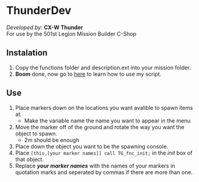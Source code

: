 # ThunderDev
_Developed by:_ **CX-W Thunder**  
For use by the 501st Legion Mission Builder C-Shop

## Instalation
1. Copy the functions folder and description.ext into your mission folder.
2. **Boom** done, now go to [here](https://github.com/jdoxley/ThunderDev/blob/master/README.md#use) to learn how to use my script.


## Use
1. Place markers down on the locations you want avalible to spawn items at.
   - Make the variable name the name you want to appear in the menu
2. Move the marker off of the ground and rotate the way you want the object to spawn.
   - 2m should be enough
3. Place down the object you want to be the spawning console.
4. Place `[this,[your marker names]] call TG_fnc_init;` in the _init_ box of that object.
5. Replace **_your marker names_** with the names of your markers in quotation marks and seperated by commas if there are more than one.
